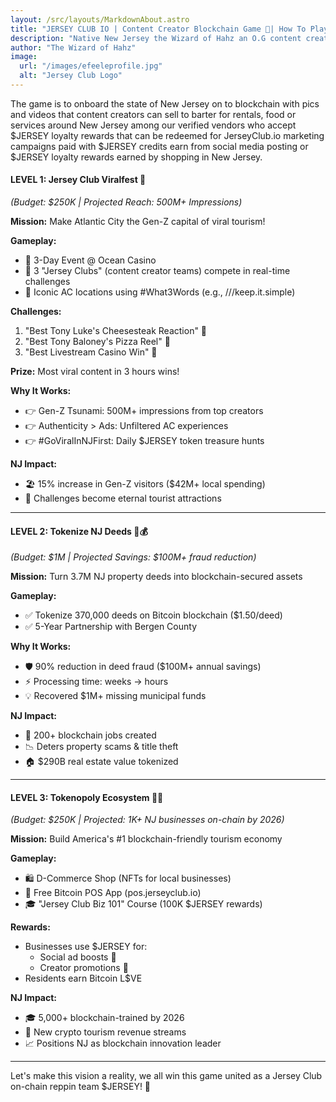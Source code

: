 ```yaml
---
layout: /src/layouts/MarkdownAbout.astro
title: "JERSEY CLUB IO | Content Creator Blockchain Game 🚀| How To Play"
description: "Native New Jersey the Wizard of Hahz an O.G content creator turn blockchain thought leader returns to his home garden state to plant the seeds of the new digital economy around the world. 🚀☕"
author: "The Wizard of Hahz"
image:
  url: "/images/efeeleprofile.jpg"
  alt: "Jersey Club Logo"
---
```


The game is to onboard the state of New Jersey on to blockchain with pics and videos that content creators can sell to barter for rentals, food or services around New Jersey among our verified vendors who accept $JERSEY loyalty rewards that can be redeemed for JerseyClub.io marketing campaigns paid with $JERSEY credits earn from social media posting or $JERSEY loyalty rewards earned by shopping in New Jersey.

#### **LEVEL 1: Jersey Club Viralfest** 🎪  
*(Budget: $250K | Projected Reach: 500M+ Impressions)*  

**Mission:** Make Atlantic City the Gen-Z capital of viral tourism!  

**Gameplay:**  
- 🎯 3-Day Event @ Ocean Casino  
- 🎯 3 "Jersey Clubs" (content creator teams) compete in real-time challenges  
- 🎯 Iconic AC locations using #What3Words (e.g., ///keep.it.simple)  

**Challenges:**  
1. "Best Tony Luke's Cheesesteak Reaction" 🥪  
2. "Best Tony Baloney's Pizza Reel" 🍕  
3. "Best Livestream Casino Win" 🎰  

**Prize:** Most viral content in 3 hours wins!  

**Why It Works:**  
- 👉 Gen-Z Tsunami: 500M+ impressions from top creators  
- 👉 Authenticity > Ads: Unfiltered AC experiences  
- 👉 #GoViralInNJFirst: Daily $JERSEY token treasure hunts  

**NJ Impact:**  
- 🏖️ 15% increase in Gen-Z visitors ($42M+ local spending)  
- 📱 Challenges become eternal tourist attractions  

---

#### **LEVEL 2: Tokenize NJ Deeds** 🔗💰  
*(Budget: $1M | Projected Savings: $100M+ fraud reduction)*  

**Mission:** Turn 3.7M NJ property deeds into blockchain-secured assets  

**Gameplay:**  
- ✅ Tokenize 370,000 deeds on Bitcoin blockchain ($1.50/deed)  
- ✅ 5-Year Partnership with Bergen County  

**Why It Works:**  
- 🛡️ 90% reduction in deed fraud ($100M+ annual savings)  
- ⚡ Processing time: weeks → hours  
- 💡 Recovered $1M+ missing municipal funds  

**NJ Impact:**  
- 👷 200+ blockchain jobs created  
- 📉 Deters property scams & title theft  
- 🏠 $290B real estate value tokenized  

---

#### **LEVEL 3: Tokenopoly Ecosystem** 🎲✨  
*(Budget: $250K | Projected: 1K+ NJ businesses on-chain by 2026)*  

**Mission:** Build America's #1 blockchain-friendly tourism economy  

**Gameplay:**  
- 🛍️ D-Commerce Shop (NFTs for local businesses)  
- 📱 Free Bitcoin POS App (pos.jerseyclub.io)  
- 🎓 "Jersey Club Biz 101" Course (100K $JERSEY rewards)  

**Rewards:**  
- Businesses use $JERSEY for:  
  - Social ad boosts 📲  
  - Creator promotions 🤝  
- Residents earn Bitcoin L$VE  

**NJ Impact:**  
- 🎓 5,000+ blockchain-trained by 2026  
- 💸 New crypto tourism revenue streams  
- 📈 Positions NJ as blockchain innovation leader  

---

Let's make this vision a reality, we all win this game united as a Jersey Club on-chain reppin team $JERSEY! 🚀
